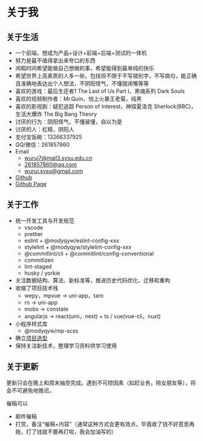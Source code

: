 # 关于我

## 关于生活

- 一个前端，想成为产品+设计+前端+后端+测试的一体机
- 努力是最不值得拿出来夸口的东西
- 闲暇时间希望能做自己想做的事，希望能得到最单纯的快乐
- 希望世界上高素质的人多一些，包括但不限于不写错别字，不写病句，能正确且准确地表达出个人想法，不阴阳怪气，不懂就闭嘴等等
- 喜欢的游戏：最后生还者1 The Last of Us Part I，黑魂系列 Dark Souls
- 喜欢的视频制作者：Mr.Quin，怕上火暴王老菊，纯黑
- 喜欢的影视剧：疑犯追踪 Person of Interest，神探夏洛克 Sherlock(BBC)，生活大爆炸 The Big Bang Theory
- 讨厌的行为：阴阳怪气，不懂装懂，自以为是
- 讨厌的人：杠精，阴阳人
- 支付宝饭碗：13266337925
- QQ/微信：261857860
- Email
  - [wurui7@mail3.sysu.edu.cn](mailto:wurui7@mail3.sysu.edu.cn)
  - [261857860@qq.com](mailto:261857860@qq.com)
  - [wurui.sysu@gmail.com](mailto:wurui.sysu@gmail.com)
- [Github](https://github.com/ModyQyW)
- [Github Page](https://modyqyw.github.io)

## 关于工作

- 统一开发工具与开发规范
  - vscode
  - prettier
  - eslint + @modyqyw/eslint-config-xxx
  - stylelint + @modyqyw/stylelint-config-xxx
  - @commitlint/cli + @commitlint/config-conventional
  - commitizen
  - lint-staged
  - husky / yorkie
- 关注数据结构、算法、新标准等，推进历史代码优化、迁移和重构
- 收缩了项目技术栈
  - wepy，mpvue -> uni-app，taro
  - rn -> uni-app
  - mobx -> constate
  - angularjs -> react(umi，next) + ts / vue(vue-cli，nuxt)
- 小程序样式库
  - @modyqyw/mp-scss
- 确立[项目选型](../front-end/technology-stack/README.md)
- 保持关注新技术，整理学习资料供学习使用

## 关于更新

更新只会在晚上和周末抽空完成。遇到不可控因素（如赶业务，陪女朋友等），将会不可避免地推迟。

催稿可以

- 邮件催稿
- 打赏，备注“催稿+内容”（通常这种方式会更有效点，毕竟收了钱不好意思再拖，打了钱就不要再打啦，我会加油写的）

<Vssue />
